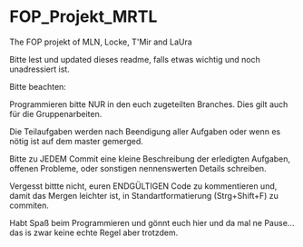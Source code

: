 # FOP_Projekt_MRTL
The FOP projekt of MLN, Locke, T'Mir and LaUra

Bitte lest und updated dieses readme, falls etwas wichtig und noch unadressiert ist.

Bitte beachten:

Programmieren bitte NUR in den euch zugeteilten Branches. Dies gilt auch für die Gruppenarbeiten.

Die Teilaufgaben werden nach Beendigung aller Aufgaben oder wenn es nötig ist auf dem master gemerged.

Bitte zu JEDEM Commit eine kleine Beschreibung der erledigten Aufgaben, offenen Probleme, oder sonstigen nennenswerten Details schreiben.

Vergesst bittte nicht, euren ENDGÜLTIGEN Code zu kommentieren und, damit das Mergen leichter ist, in Standartformatierung (Strg+Shift+F) zu commiten.

Habt Spaß beim Programmieren und gönnt euch hier und da mal ne Pause... das is zwar keine echte Regel aber trotzdem.

